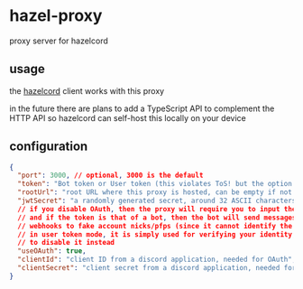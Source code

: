 # hazel-proxy

proxy server for hazelcord

## usage

the [hazelcord](https://github.com/retrixe/hazelcord) client works with this proxy

in the future there are plans to add a TypeScript API to complement the HTTP API so hazelcord can self-host this locally on your device

## configuration

```json
{
  "port": 3000, // optional, 3000 is the default
  "token": "Bot token or User token (this violates ToS! but the option is there.)",
  "rootUrl": "root URL where this proxy is hosted, can be empty if not using OAuth",
  "jwtSecret": "a randomly generated secret, around 32 ASCII characters long or 256-bit",
  // if you disable OAuth, then the proxy will require you to input the JWT secret as a password,
  // and if the token is that of a bot, then the bot will send messages directly instead of using
  // webhooks to fake account nicks/pfps (since it cannot identify the user anymore)
  // in user token mode, it is simply used for verifying your identity, it may be more convenient
  // to disable it instead
  "useOAuth": true,
  "clientId": "client ID from a discord application, needed for OAuth",
  "clientSecret": "client secret from a discord application, needed for OAuth"
}
```
